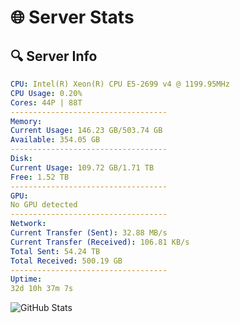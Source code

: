 # 🌐 Server Stats
## 🔍 Server Info
```yaml
CPU: Intel(R) Xeon(R) CPU E5-2699 v4 @ 1199.95MHz
CPU Usage: 0.20%
Cores: 44P | 88T
-----------------------------------
Memory:
Current Usage: 146.23 GB/503.74 GB
Available: 354.05 GB
-----------------------------------
Disk:
Current Usage: 109.72 GB/1.71 TB
Free: 1.52 TB
-----------------------------------
GPU:
No GPU detected
-----------------------------------
Network:
Current Transfer (Sent): 32.88 MB/s
Current Transfer (Received): 106.81 KB/s
Total Sent: 54.24 TB
Total Received: 500.19 GB
-----------------------------------
Uptime:
32d 10h 37m 7s
```
![GitHub Stats](https://img.shields.io/badge/Updated-2025-04-09_07:59:56-blue)